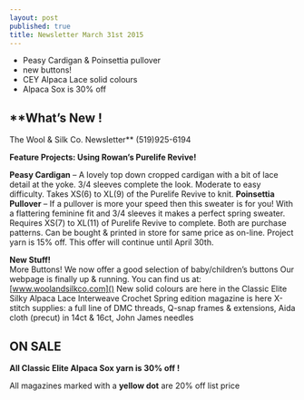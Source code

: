 ```yaml
---
layout: post
published: true
title: Newsletter March 31st 2015
---
```


-  Peasy Cardigan  & Poinsettia pullover
-  new buttons!
-  CEY Alpaca Lace solid colours
-  Alpaca Sox is 30% off

## **What’s New !
The Wool & Silk Co. Newsletter**  (519)925-6194

**Feature Projects:
Using Rowan’s Purelife Revive!**  

**Peasy Cardigan** – A lovely top down cropped cardigan with a bit of lace detail at the yoke.  3/4 sleeves complete the look. Moderate to easy difficulty.  Takes XS(6) to XL(9) of the Purelife Revive to knit. 
**Poinsettia Pullover** – If a pullover is more your speed then this sweater is for you!  With a flattering feminine fit and 3/4 sleeves it makes a perfect spring sweater. Requires XS(7) to XL(11) of Purelife Revive to complete.
Both are purchase patterns. Can be bought & printed in store for same price as on-line. Project yarn is 15% off.  This offer will continue until April 30th.

**New Stuff!**  
More Buttons!  We now offer a good selection of baby/children’s buttons
Our webpage is finally up & running. You can find us at:
       [www.woolandsilkco.com]()
New solid colours are here in the Classic Elite Silky Alpaca Lace
Interweave Crochet Spring edition magazine is here
X-stitch supplies: a full line of DMC threads, Q-snap frames & extensions, Aida cloth 
      (precut) in 14ct & 16ct, John James needles

## **ON SALE**  
   **All Classic Elite Alpaca Sox yarn is 30% off !**  
                                     
   All magazines marked with a **yellow dot**  are 20% off list price


